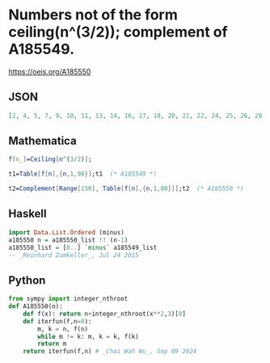 # Numbers not of the form ceiling\(n^\(3/2\)\); complement of A185549\.
https://oeis.org/A185550
## JSON
```JSON
[2, 4, 5, 7, 9, 10, 11, 13, 14, 16, 17, 18, 20, 21, 22, 24, 25, 26, 28, 29, 30, 31, 33, 34, 35, 36, 38, 39, 40, 41, 43, 44, 45, 46, 48, 49, 50, 51, 52, 54, 55, 56, 57, 58, 60, 61, 62, 63, 65, 66, 67, 68, 69, 70, 72, 73, 74, 75, 76, 78, 79, 80, 81, 82, 84, 85, 86, 87, 88, 89, 91, 92, 93, 94, 95, 96, 98, 99, 100, 101, 102, 103, 105, 106, 107, 108, 109, 110, 112, 113, 114, 115, 116, 117, 119, 120, 121, 122, 123, 124, 126, 127, 128, 129, 130, 131, 132, 134, 135, 136, 137, 138, 139, 140, 142, 143, 144, 145, 146, 147, 148, 150]
```
## Mathematica
```Mathematica
f[n_]=Ceiling[n^(3/2)];
```
```Mathematica
t1=Table[f[n],{n,1,90}];t1  (* A185549 *)
```
```Mathematica
t2=Complement[Range[150], Table[f[n],{n,1,80}]];t2  (* A185550 *)
```
## Haskell
```Haskell
import Data.List.Ordered (minus)
a185550 n = a185550_list !! (n-1)
a185550_list = [0..] `minus` a185549_list
-- _Reinhard Zumkeller_, Jul 24 2015
```
## Python
```Python
from sympy import integer_nthroot
def A185550(n):
    def f(x): return n+integer_nthroot(x**2,3)[0]
    def iterfun(f,n=0):
        m, k = n, f(n)
        while m != k: m, k = k, f(k)
        return m
    return iterfun(f,n) # _Chai Wah Wu_, Sep 09 2024
```
